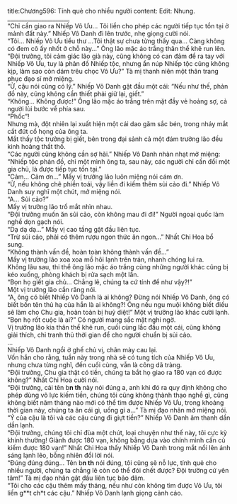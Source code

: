 title:Chương596: Tính quẻ cho nhiều người
content:
Edit: Nhung.<br>______________________<br>“Chỉ cần giao ra Nhiếp Vô Ưu… Tôi liền cho phép các người tiếp tục tồn tại ở mảnh đất này.” Nhiếp Vô Danh đi lên trước, nhẹ giọng cười nói.<br>“Tôi… Nhiếp Vô Ưu tiểu thư …Tôi thật sự chưa từng thấy qua… Càng không có đem cô ấy nhốt ở chỗ này…” Ông lão mặc áo trắng thân thể khẽ run lên.<br>“Đội trưởng, tôi cảm giác lão già này, cũng không có can đảm để ra tay với Nhiếp Vô Ưu, tuy là phản đồ Nhiếp tộc, nhưng ẩn núp Nhiếp tộc cũng không kịp, làm sao còn dám trêu chọc Vô Ưu?” Tà mị thanh niên một thân trang phục đạo sĩ mở miệng.<br>“Ừ, cậu nói cũng có lý.” Nhiếp Vô Danh gật đầu một cái: “Nếu như thế, phản đồ này, cũng không cần thiết phải giữ lại, giết.”<br>“Không… Không được!” Ông lão mặc áo trắng trên mặt đầy vẻ hoảng sợ, cả người lùi bước về phía sau.<br>“Phốc”!<br>Nhưng mà, đột nhiên lại xuất hiện một cái dao găm sắc bén, trong nháy mắt cắt đứt cổ họng của ông ta.<br>Mắt thấy tộc trưởng bị giết, bên trong đại sảnh cả một đám trưởng lão đều kinh hoảng thất thố.<br>“Các người cũng không cần sợ hãi.” Nhiếp Vô Danh nhàn nhạt mở miệng: “Nhiếp tộc phản đồ, chỉ một mình ông ta, sau này, các người chỉ cần đổi một gia chủ, là được tiếp tục tồn tại.”<br>“Cảm… Cảm ơn…” Mấy vị trưởng lão luôn miệng nói cám ơn.<br>“Ừ, nếu không chê phiền toái, vậy liền đi kiếm thêm sủi cảo đi.” Nhiếp Vô Danh suy nghĩ một chút, mở miệng nói.<br>“A… Sủi cảo?”<br>Mấy vị trưởng lão trố mắt nhìn nhau.<br>“Đội trưởng muốn ăn sủi cảo, còn không mau đi đi!” Người ngoại quốc làm nghề dọn gạch nói.<br>“Dạ dạ dạ…” Mấy vị cao tầng gật đầu liên tục.<br>“Trừ sủi cảo, phải có thêm rượu ngon thức ăn ngon…” Nhất Chi Hoa bổ sung.<br>“Không thành vấn đề, hoàn toàn không thành vấn đề…”<br>Mấy vị trưởng lão xoa xoa mồ hôi lạnh trên trán, nhanh chóng lui ra.<br>Không lâu sau, thi thể ông lão mặc áo trắng cùng những người khác cũng bị kéo xuống, phòng khách bị rửa sạch một lần.<br>“Bọn họ giết gia chủ… Chẳng lẽ, chúng ta cứ tính để như vậy?!”<br>Một vị trưởng lão cắn răng nói.<br>“A, ông có biết Nhiếp Vô Danh là ai không? Đừng nói Nhiếp Vô Danh, ông có biết bốn tên thủ hạ của hắn là ai không?! Ông nếu ngu muội không biết điều sẽ làm cho Chu gia, hoàn toàn bị huỷ diệt!” Một vị trưởng lão khác cười lạnh.<br>“Bọn họ rốt cuộc là ai?” Có người mang sắc mặt nghi ngờ.<br>Vị trưởng lão kia thân thể khẽ run, cuối cùng lắc đầu một cái, cũng không giải thích, chỉ tranh thủ thời gian để cho người chuẩn bị sủi cảo.<br>…<br>Nhiếp Vô Danh ngồi ở ghế chủ vị, chân mày cau lại.<br>Vốn hắn cho rằng, tuần này trong nhà sẽ có tung tích của Nhiếp Vô Ưu, nhưng chưa từng nghĩ, đến cuối cùng, vẫn là công dã tràng.<br>“Đội trưởng, Chu gia thật có tiền, chúng ta bắt họ giao ra 180 vạn có được không?” Nhất Chi Hoa cười nói.<br>“Đội trưởng, cái tên b**n th** này nói đúng a, anh khi đó ra quy định không cho phép dùng võ lực kiếm tiền, chúng tôi cũng không thành thạo nghề gì, cũng không biết năm tháng nào mới có thể tìm được Nhiếp Vô Ưu, trong khoảng thời gian này, chúng ta ăn cái gì, uống gì a…” Tà mị đạo nhân mở miệng nói.<br>“Ý của cậu là tôi và các cậu cùng đi giựt tiền?” Nhiếp Vô Danh âm thanh dần dần lạnh.<br>“Đội trưởng, chúng tôi chỉ đùa một chút, loại chuyện như thế này, tôi cực kỳ khinh thường! Giành được 180 vạn, không bằng dựa vào chính mình cần cù kiếm được 180 vạn!” Nhất Chi Hoa thấy Nhiếp Vô Danh trong mắt nổi lên ánh sáng lạnh lẽo, bỗng nhiên đổi lời nói.<br>“Đúng đúng đúng… Tên b**n th** nói đúng, tôi cũng sẽ nỗ lực, tính quẻ cho nhiều người, chúng ta chẳng lẽ còn có thể đói chết được? Đội trưởng cứ yên tâm!” Tà mị đạo nhân gật đầu liên tục bảo đảm.<br>“Tôi cho các cậu thêm mấy tháng, nếu như còn không tìm được Vô Ưu, tôi liền g**t ch*t các cậu.” Nhiếp Vô Danh lạnh giọng cảnh cáo.